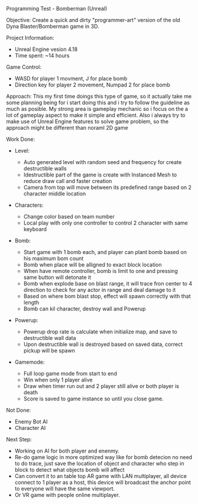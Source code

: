 Programming Test - Bomberman (Unreal)

Objective:
Create a quick and dirty "programmer-art" version of the old Dyna Blaster/Bomberman game in 3D.

Project Information:
- Unreal Engine vesion 4.18
- Time spent: ~14 hours

Game Control:
- WASD for player 1 movment, J for place bomb
- Direction key for player 2 movement, Numpad 2 for place bomb

Approach:
This my first time doings this type of game, so it actually take me some planning being for i start doing this and i try to follow the guideline as much as posible.
My strong area is gameplay mechanic so i focus on the a lot of gameplay aspect to make it simple and efficient.
Also i always try to make use of Unreal Engine features to solve game problem, so the approach might be different than noraml 2D game 

Work Done:
- Level:
    + Auto generated level with random seed and frequency for create destructible walls
    + Idestructible part of the game is create with Instanced Mesh to reduce draw call and faster creation
    + Camera from top will move between its predefined range based on 2 character middle location

- Characters:
    + Change color based on team number
    + Local play with only one controller to control 2 character with same keyboard

- Bomb:
    + Start game with 1 bomb each, and player can plant bomb based on his maximum bom count
    + Bomb when place will be alligned to exact block location
    + When have remote controller, bomb is limit to one and pressing same button will detonate it
    + Bomb when explode base on blast range, it will trace fron center to 4 direction to check for any actor in range and deal damage to it
    + Based on where bom blast stop, effect will spawn correctly with that length
    + Bomb can kil character, destroy wall and Powerup

- Powerup:
    + Powerup drop rate is calculate when initialize map, and save to destructible wall data
    + Upon destructible wall is destroyed based on saved data, correct pickup will be spawn

- Gamemode:
    + Full loop game mode from start to end
    + Win when only 1 player alive
    + Draw when timer run out and 2 player still alive or both player is death
    + Score is saved to game instance so until you close game.

Not Done:
- Enemy Bot AI
- Character AI

Next Step:
- Working on AI for both player and enenmy.
- Re-do game logic in more optimized way like for bomb detecion no need to do trace, just save the location of object and character who step in block to detect what objects bomb will affect
- Can convert it to an table top AR game with LAN multiplayer, all device connect to 1 player as a host, this device will broadcast the anchor point to everyone will have the same viewport.
- Or VR game with people online multiplayer.
